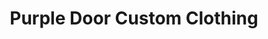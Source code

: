 ---
title: "Purple Door Custom Clothing"
url: /blenheim/purple-door-custom-clothing/
shop: Schneiderei
---